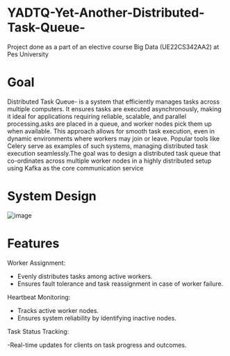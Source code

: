 # YADTQ-Yet-Another-Distributed-Task-Queue-
Project done as a part of an elective course Big Data (UE22CS342AA2) at Pes University
# Goal 
Distributed Task Queue-  is a system that efficiently manages tasks across multiple computers. It ensures tasks are executed asynchronously, making it ideal for applications requiring reliable, scalable, and parallel processing.asks are placed in a queue, and worker nodes pick them up when available. This approach allows for smooth task execution, even in dynamic environments where workers may join or leave. Popular tools like Celery serve as examples of such systems, managing distributed task execution seamlessly.The goal was to design a distributed task queue that co-ordinates across multiple worker nodes in a highly distributed setup using Kafka as the core communication service

# System Design 


![image](https://github.com/user-attachments/assets/850f8303-93a5-4f5e-9741-ea52bc33c806)





# Features

Worker Assignment:

- Evenly distributes tasks among active workers.
- Ensures fault tolerance and task reassignment in case of worker failure.

Heartbeat Monitoring:

- Tracks active worker nodes.
- Ensures system reliability by identifying inactive nodes.

Task Status Tracking:

-Real-time updates for clients on task progress and outcomes.
